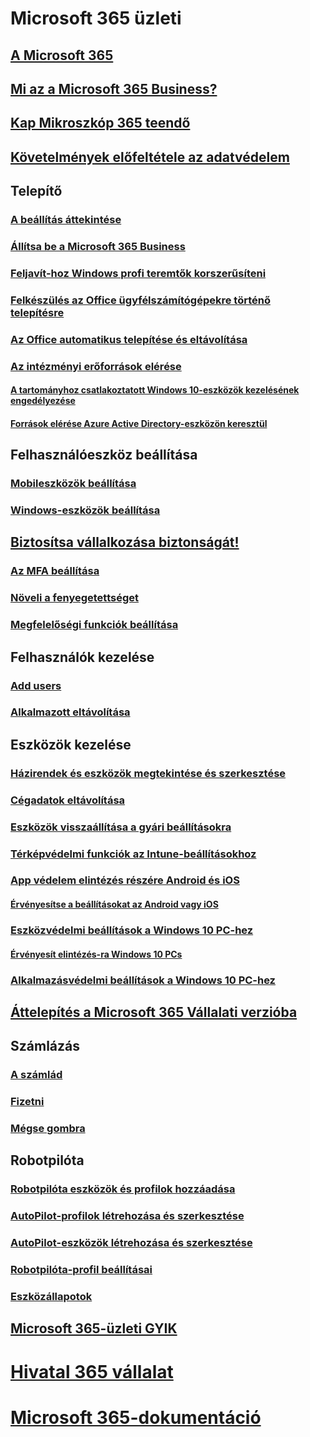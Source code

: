 # Microsoft 365 üzleti
## [A Microsoft 365](index.md)
## [Mi az a Microsoft 365 Business?](microsoft-365-business-overview.md)
## [Kap Mikroszkóp 365 teendő](sign-up.md)
## [Követelmények előfeltétele az adatvédelem](pre-requisites-for-data-protection.md)
## Telepítő
### [A beállítás áttekintése](set-up-overview.md)
### [Állítsa be a Microsoft 365 Business](set-up.md)
### [Feljavít-hoz Windows profi teremtők korszerűsíteni](upgrade-to-windows-pro-creators-update.md)
### [Felkészülés az Office ügyfélszámítógépekre történő telepítésre](prepare-for-office-client-deployment.md)
### [Az Office automatikus telepítése és eltávolítása](auto-install-or-uninstall-office.md)
### [Az intézményi erőforrások elérése]()
#### [A tartományhoz csatlakoztatott Windows 10-eszközök kezelésének engedélyezése](manage-windows-devices.md)
#### [Források elérése Azure Active Directory-eszközön keresztül](access-resources.md)
## Felhasználóeszköz beállítása
### [Mobileszközök beállítása](set-up-mobile-devices.md)
### [Windows-eszközök beállítása](set-up-windows-devices.md)
## [Biztosítsa vállalkozása biztonságát!](security-features.md)
### [Az MFA beállítása](set-up-mfa.md)
### [Növeli a fenyegetettséget](increase-threat-protection.md)
### [Megfelelőségi funkciók beállítása](set-up-compliance.md)
## Felhasználók kezelése
### [Add users](add-users-m365b.md)
### [Alkalmazott eltávolítása](/Office365/Admin/add-users/remove-former-employee?toc=/microsoft-365/business/toc.json&bc=/microsoft-365/business/breadcrumb/toc.json)
## Eszközök kezelése
### [Házirendek és eszközök megtekintése és szerkesztése](view-policies-and-devices.md)
### [Cégadatok eltávolítása](remove-company-data.md)
### [Eszközök visszaállítása a gyári beállításokra](reset-devices-to-factory-settings.md)
### [Térképvédelmi funkciók az Intune-beállításokhoz](map-protection-features-to-intune-settings.md)
### [App védelem elintézés részére Android és iOS](app-protection-settings-for-android-and-ios.md)
#### [Érvényesítse a beállításokat az Android vagy iOS](validate-settings-on-android-or-ios.md)
### [Eszközvédelmi beállítások a Windows 10 PC-hez](protection-settings-for-windows-10-pcs.md)
#### [Érvényesít elintézés-ra Windows 10 PCs](validate-settings-on-windows-10-pcs.md)
### [Alkalmazásvédelmi beállítások a Windows 10 PC-hez](protection-settings-for-windows-10-devices.md)
## [Áttelepítés a Microsoft 365 Vállalati verzióba](migrate-to-microsoft-365-business.md)
## Számlázás
### [A számlád](/Office365/Admin/subscriptions-and-billing/view-your-bill-or-invoice?toc=/microsoft-365/business/toc.json&bc=/microsoft-365/business/breadcrumb/toc.json)
### [Fizetni](/Office365/Admin/subscriptions-and-billing/pay-for-your-subscription?toc=/microsoft-365/business/toc.json&bc=/microsoft-365/business/breadcrumb/toc.json)
### [Mégse gombra](/Office365/Admin/subscriptions-and-billing/cancel-your-subscription?toc=/microsoft-365/business/toc.json&bc=/microsoft-365/business/breadcrumb/toc.json)
## Robotpilóta
### [Robotpilóta eszközök és profilok hozzáadása](add-autopilot-devices-and-profile.md)
### [AutoPilot-profilok létrehozása és szerkesztése](create-and-edit-autopilot-profiles.md)
### [AutoPilot-eszközök létrehozása és szerkesztése](create-and-edit-autopilot-devices.md)
### [Robotpilóta-profil beállításai](autopilot-profile-settings.md)
### [Eszközállapotok](device-states.md)
## [Microsoft 365-üzleti GYIK](support/microsoft-365-business-faqs.md)
# [Hivatal 365 vállalat](https://docs.microsoft.com/office365/enterprise)
# [Microsoft 365-dokumentáció](https://docs.microsoft.com/microsoft-365)
